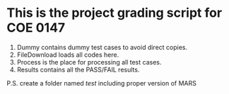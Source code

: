# This is the project grading script for COE 0147

1) Dummy contains dummy test cases to avoid direct copies.
2) FileDownload loads all codes here.
3) Process is the place for processing all test cases.
4) Results contains all the PASS/FAIL results.

P.S. create a folder named _test_ including proper version of MARS
